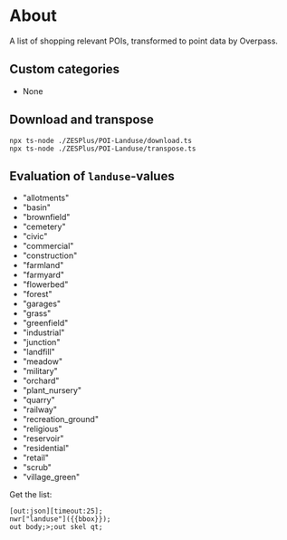 # About

A list of shopping relevant POIs, transformed to point data by Overpass.

## Custom categories

- None

## Download and transpose

```
npx ts-node ./ZESPlus/POI-Landuse/download.ts
npx ts-node ./ZESPlus/POI-Landuse/transpose.ts
```

## Evaluation of `landuse`-values

- "allotments"
- "basin"
- "brownfield"
- "cemetery"
- "civic"
- "commercial"
- "construction"
- "farmland"
- "farmyard"
- "flowerbed"
- "forest"
- "garages"
- "grass"
- "greenfield"
- "industrial"
- "junction"
- "landfill"
- "meadow"
- "military"
- "orchard"
- "plant_nursery"
- "quarry"
- "railway"
- "recreation_ground"
- "religious"
- "reservoir"
- "residential"
- "retail"
- "scrub"
- "village_green"

Get the list:

```
[out:json][timeout:25];
nwr["landuse"]({{bbox}});
out body;>;out skel qt;
```
